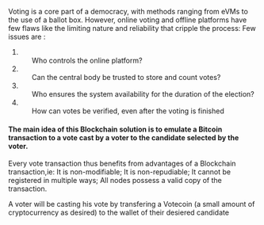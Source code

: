 
Voting is a core part of a democracy, with methods ranging from eVMs to the use of a ballot box. However, online voting and offline platforms have few flaws like the limiting nature and reliability that cripple the process:
Few issues are :
 1.  <ol> Who controls the online platform?</ol>
  1. <ol>Can the central body be trusted to store and count votes?</ol>
  1. <ol>Who ensures the system availability for the duration of the election?</ol>
 1. <ol> How can votes be verified, even after the voting is finished</ol>
 
<h4>The main idea of this Blockchain solution is to emulate a Bitcoin transaction to a vote cast by a voter to the candidate selected by the voter. </h4>

Every vote transaction thus benefits from advantages of a Blockchain transaction,ie: It is non-modifiable; It is non-repudiable; It cannot be registered in multiple ways; All nodes possess a valid copy of the transaction.

A voter  will be casting his vote by transfering a Votecoin (a small amount of cryptocurrency as desired) to the wallet of their desiered candidate
